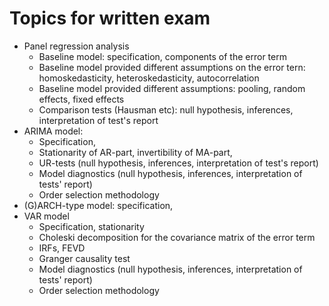 # Topics for written exam

- Panel regression analysis
	- Baseline model: specification, components of the error term
	- Baseline model provided different assumptions on the error tern: homoskedasticity, heteroskedasticity, autocorrelation
	- Baseline model provided different assumptions: pooling, random effects, fixed effects
	- Comparison tests (Hausman etc): null hypothesis, inferences, interpretation of test's report
- ARIMA model: 
	- Specification, 
	- Stationarity of AR-part, invertibility of MA-part, 
	- UR-tests (null hypothesis, inferences, interpretation of test's report)
	- Model diagnostics (null hypothesis, inferences, interpretation of tests' report)
	- Order selection methodology
- (G)ARCH-type model: specification,
- VAR model
	- Specification, stationarity
	- Choleski decomposition for the covariance matrix of the error term
	- IRFs, FEVD
	- Granger causality test
	- Model diagnostics (null hypothesis, inferences, interpretation of tests' report)
	- Order selection methodology